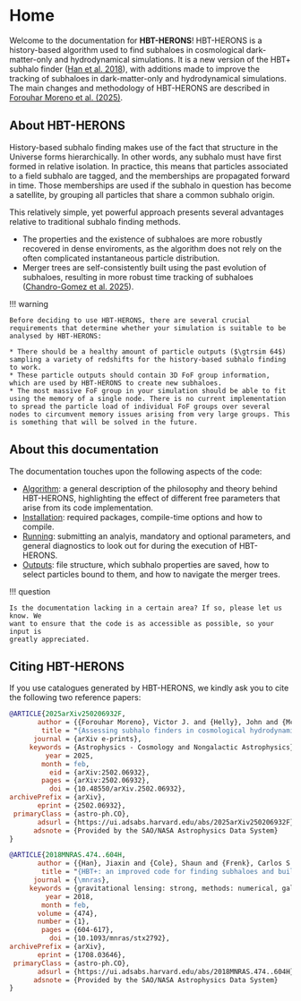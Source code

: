 # Home

Welcome to the documentation for **HBT-HERONS**! HBT-HERONS is a history-based algorithm used to find subhaloes in
cosmological dark-matter-only and hydrodynamical simulations. It is a new
version of the HBT+ subhalo finder ([Han et al. 2018](https://ui.adsabs.harvard.edu/abs/2018MNRAS.474..604H/abstract)), with
additions made to improve the tracking of subhaloes in dark-matter-only and hydrodynamical simulations.
The main changes and methodology of HBT-HERONS are described in [Forouhar Moreno et al. (2025)](https://ui.adsabs.harvard.edu/abs/2025arXiv250206932F/abstract).

## About HBT-HERONS

History-based subhalo finding makes use of the fact that structure in the
Universe forms hierarchically. In other words, any subhalo must have first formed
in relative isolation. In practice, this means that particles associated to a field
subhalo are tagged, and the memberships are propagated forward in time. Those memberships
are used if the subhalo in question has become a satellite, by grouping all particles that share
a common subhalo origin.

This relatively simple, yet powerful approach presents several advantages relative to
traditional subhalo finding methods.

   * The properties and the existence of subhaloes are more robustly recovered in dense enviroments, as the algorithm does not rely on the often complicated instantaneous particle distribution.
   * Merger trees are self-consistently built using the past evolution of subhaloes, resulting in more robust time tracking of subhaloes ([Chandro-Gomez et al. 2025](https://ui.adsabs.harvard.edu/abs/2025MNRAS.539..776C/abstract)).

!!! warning

    Before deciding to use HBT-HERONS, there are several crucial requirements that determine whether your simulation is suitable to be analysed by HBT-HERONS:

    * There should be a healthy amount of particle outputs ($\gtrsim 64$) sampling a variety of redshifts for the history-based subhalo finding to work.
    * These particle outputs should contain 3D FoF group information, which are used by HBT-HERONS to create new subhaloes.
    * The most massive FoF group in your simulation should be able to fit using the memory of a single node. There is no current implementation to spread the particle load of individual FoF groups over several nodes to circumvent memory issues arising from very large groups. This is something that will be solved in the future.

## About this documentation

The documentation touches upon the following aspects of the code:

* [Algorithm](./algorithm/overview.md): a general description of the philosophy and theory behind HBT-HERONS, highlighting the effect of different free parameters that arise from its code implementation.
* [Installation](./installation.md): required packages, compile-time options and how to compile.
* [Running](./running/start.md): submitting an analyis, mandatory and optional parameters, and general diagnostics to look out for during the execution of HBT-HERONS.
* [Outputs](./outputs/format.md): file structure, which subhalo properties are saved, how to select particles bound to them, and how to navigate the merger trees.

!!! question

    Is the documentation lacking in a certain area? If so, please let us know. We
    want to ensure that the code is as accessible as possible, so your input is
    greatly appreciated.

## Citing HBT-HERONS

If you use catalogues generated by HBT-HERONS, we kindly ask you to cite the following two reference papers:

```bibtex
@ARTICLE{2025arXiv250206932F,
       author = {{Forouhar Moreno}, Victor J. and {Helly}, John and {McGibbon}, Rob and {Schaye}, Joop and {Schaller}, Matthieu and {Han}, Jiaxin and {Kugel}, Roi},
        title = "{Assessing subhalo finders in cosmological hydrodynamical simulations}",
      journal = {arXiv e-prints},
     keywords = {Astrophysics - Cosmology and Nongalactic Astrophysics},
         year = 2025,
        month = feb,
          eid = {arXiv:2502.06932},
        pages = {arXiv:2502.06932},
          doi = {10.48550/arXiv.2502.06932},
archivePrefix = {arXiv},
       eprint = {2502.06932},
 primaryClass = {astro-ph.CO},
       adsurl = {https://ui.adsabs.harvard.edu/abs/2025arXiv250206932F},
      adsnote = {Provided by the SAO/NASA Astrophysics Data System}
}
```

```bibtex
@ARTICLE{2018MNRAS.474..604H,
       author = {{Han}, Jiaxin and {Cole}, Shaun and {Frenk}, Carlos S. and {Benitez-Llambay}, Alejandro and {Helly}, John},
        title = "{HBT+: an improved code for finding subhaloes and building merger trees in cosmological simulations}",
      journal = {\mnras},
     keywords = {gravitational lensing: strong, methods: numerical, galaxies: haloes, dark matter, Astrophysics - Cosmology and Nongalactic Astrophysics, Astrophysics - Astrophysics of Galaxies},
         year = 2018,
        month = feb,
       volume = {474},
       number = {1},
        pages = {604-617},
          doi = {10.1093/mnras/stx2792},
archivePrefix = {arXiv},
       eprint = {1708.03646},
 primaryClass = {astro-ph.CO},
       adsurl = {https://ui.adsabs.harvard.edu/abs/2018MNRAS.474..604H},
      adsnote = {Provided by the SAO/NASA Astrophysics Data System}
}
```